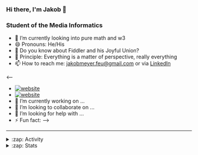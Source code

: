 ### Hi there, I'm Jakob 👋

### Student of the Media Informatics

- 🌱 I’m currently looking into pure math and w3
- 😄 Pronouns: He/His
- 💬 Do you know about Fiddler and his Joyful Union?
- 💭 Principle: Everything is a matter of perspective, really everything
- 📫 How to reach me: jakobmeyer.feu@gmail.com or via [LinkedIn][linkedin]

<--
- [![website](./img/linkedin-light.svg)](https://linkedin.com/in/codeSTACKr#gh-light-mode-only)
- [![website](./img/linkedin-dark.svg)](https://linkedin.com/in/codeSTACKr#gh-dark-mode-only)
- 🔭 I’m currently working on ...
- 👯 I’m looking to collaborate on ...
- 🤔 I’m looking for help with ...
- ⚡ Fun fact: 
-->

---


<details>
  <summary>:zap: Activity</summary>
<!--START_SECTION:activity-->
<!--END_SECTION:activity-->
</details>

<details>
  <summary>:zap: Stats</summary>
<img align="left" alt="jmeyer24's GitHub Stats" src="https://github-readme-stats.vercel.app/api?username=jmeyer24&show_icons=true&hide_border=false&title_color=ff652f&icon_color=FFE400&bg_color=09131B&text_color=ffffff&border_color=0c1a25" />
</details>

[linkedin]: https://linkedin.com/in/jakob-meyer-517b82213/
